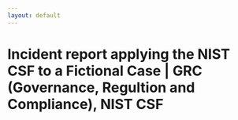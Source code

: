 ```yaml
---
layout: default
---
```


# Incident report applying the NIST CSF to a Fictional Case | GRC (Governance, Regultion and Compliance), NIST CSF 
